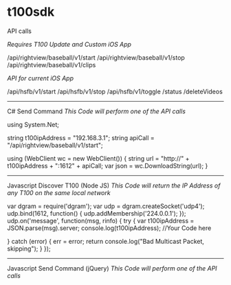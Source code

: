 # t100sdk

API calls

*Requires T100 Update and Custom iOS App*

/api/rightview/baseball/v1/start
/api/rightview/baseball/v1/stop
/api/rightview/baseball/v1/clips

*API for current iOS App*

/api/hsfb/v1/start
/api/hsfb/v1/stop
/api/hsfb/v1/toggle
/status
/deleteVideos

---------------------------------------------------------


C# Send Command
*This Code will perform one of the API calls*

using System.Net;

string t100ipAddress = "192.168.3.1";
string apiCall = "/api/rightview/baseball/v1/start";

using (WebClient wc = new WebClient())
{
  string url = "http://" + t100ipAddress + ":1612" + apiCall;
  var json = wc.DownloadString(url);
}

---------------------------------------------------------


Javascript Discover T100 (Node JS)
*This Code will return the IP Address of any T100 on the same local network*

var dgram = require('dgram');
var udp = dgram.createSocket('udp4');
udp.bind(1612, function() {
  udp.addMembership('224.0.0.1');
});
udp.on('message', function(msg, rinfo) {
  try {
    var t100ipAddress = JSON.parse(msg).server;
    console.log(t100ipAddress);
    //Your Code here

  } catch (error) {
    err = error;
    return console.log("Bad Multicast Packet, skipping");
  }
});

---------------------------------------------------------


Javascript Send Command (jQuery)
*This Code will perform one of the API calls*

<script src="https://ajax.googleapis.com/ajax/libs/jquery/1.12.2/jquery.min.js"></script>

<script>

  var t100ipAddress = "192.168.3.1";
  var apiCall = "/api/rightview/baseball/v1/start";

  $.ajax({
    url: "http://" + t100ipAddress + ":1612" + apiCall,
    context: document.body
  }).done(function() {
    //Your Code here
  });

</script>
